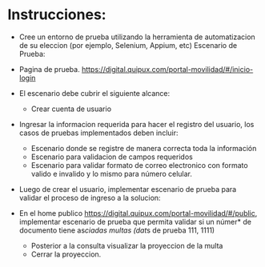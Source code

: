 # **Instrucciones:**
* Cree un entorno de prueba utilizando la herramienta de automatizacion de su
eleccion (por ejemplo, Selenium, Appium, etc)
Escenario de Prueba:
* Pagina de prueba.
https://digital.quipux.com/portal-movilidad/#/inicio-login
* El escenario debe cubrir el siguiente alcance:
  * Crear cuenta de usuario

* Ingresar la informacion requerida para hacer el registro del usuario, los
casos de pruebas implementados deben incluir:
    - Escenario donde se registre de manera correcta toda la
    información
    - Escenario para validacion de campos requeridos
    - Escenario para validar formato de correo electronico con formato valido e invalido y lo mismo para número celular.

* Luego de crear el usuario, implementar escenario de prueba para
validar el proceso de ingreso a la solucion:

* En el home publico https://digital.quipux.com/portal-movilidad/#/public,
implementar escenario de prueba que permita validar si un númer* de
documento tiene as*ciadas multas (dat*s de prueba 111, 1111)

  * Posterior a la consulta visualizar la proyeccion de la multa
  * Cerrar la proyeccion.
